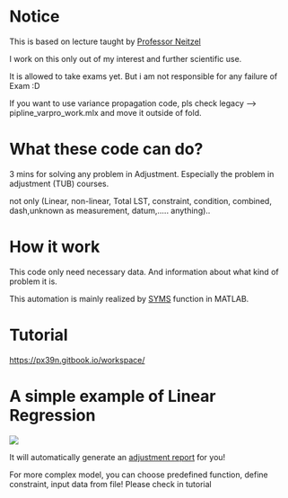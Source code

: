  
# Notice 

This is based on lecture taught by [Professor Neitzel](https://www.researchgate.net/profile/Frank-Neitzel)

I work on this only out of my interest and further scientific use. 

It is allowed to take exams yet. But i am not responsible for any failure of Exam :D

If you want to use variance propagation code, pls check legacy --> pipline_varpro_work.mlx and move it outside of fold. 



# What these code can do?

3 mins for solving any problem in Adjustment. Especially the problem in adjustment (TUB) courses.

not only (Linear, non-linear, Total LST, constraint, condition, combined, dash,unknown as measurement, datum,..... anything)..


# How it work

This code only need necessary data. And information about what kind of problem it is.

This automation is mainly realized by [SYMS](https://de.mathworks.com/help/symbolic/syms.html) function in MATLAB.


# Tutorial
https://px39n.gitbook.io/workspace/


# A simple example of Linear Regression

 ![](https://i.imgur.com/ekiiqdu.png)
 
It will automatically generate an [adjustment report](https://px39n.gitbook.io/workspace/api/how-the-report-looks-like) for you!

For more complex model, you can choose predefined function, define constraint, input data from file! Please check in tutorial

